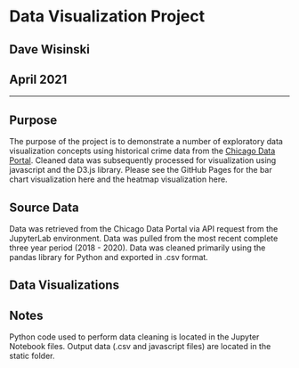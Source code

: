 # Data Visualization Project
Dave Wisinski
----
April 2021
----
----

## Purpose

The purpose of the project is to demonstrate a number of exploratory data visualization concepts using historical crime data from the [Chicago Data Portal](https://data.cityofchicago.org/Public-Safety/Crimes-2001-to-Present/ijzp-q8t2). Cleaned data was subsequently processed for visualization using javascript and the D3.js library. Please see the GitHub Pages for the bar chart visualization here and the heatmap visualization here.

## Source Data

Data was retrieved from the Chicago Data Portal via API request from the JupyterLab environment. Data was pulled from the most recent complete three year period (2018 - 2020). Data was cleaned primarily using the pandas library for Python and exported in .csv format.

## Data Visualizations

## Notes

Python code used to perform data cleaning is located in the Jupyter Notebook files. Output data (.csv and javascript files) are located in the static folder.